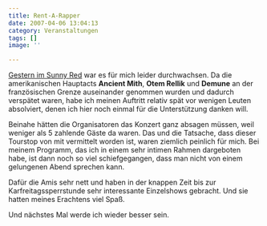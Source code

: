 ```yaml
---
title: Rent-A-Rapper
date: 2007-04-06 13:04:13
category: Veranstaltungen
tags: []
image: ''

---
```


[Gestern im Sunny Red](http://www.misantropolis.de/2007/03/konzertwoche) war es für mich leider durchwachsen. Da die amerikanischen Hauptacts **Ancient Mith**, **Otem Rellik** und **Demune** an der französischen Grenze auseinander genommen wurden und dadurch verspätet waren, habe ich meinen Auftritt relativ spät vor wenigen Leuten absolviert, denen ich hier noch einmal für die Unterstützung danken will.  

  

Beinahe hätten die Organisatoren das Konzert ganz absagen müssen, weil weniger als 5 zahlende Gäste da waren. Das und die Tatsache, dass dieser Tourstop von mit vermittelt worden ist, waren ziemlich peinlich für mich. Bei meinem Programm, das ich in einem sehr intimen Rahmen dargeboten habe, ist dann noch so viel schiefgegangen, dass man nicht von einem gelungenen Abend sprechen kann.  

  

Dafür die Amis sehr nett und haben in der knappen Zeit bis zur Karfreitagssperrstunde sehr interessante Einzelshows gebracht. Und sie hatten meines Erachtens viel Spaß.  

  

Und nächstes Mal werde ich wieder besser sein.
